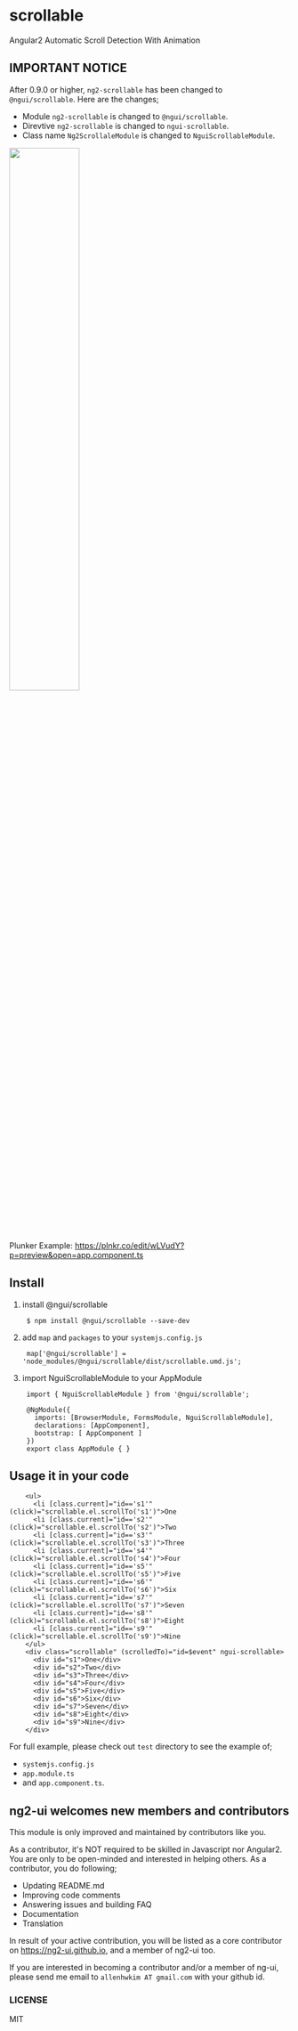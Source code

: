 # scrollable
Angular2 Automatic Scroll Detection With Animation

## IMPORTANT NOTICE

After 0.9.0 or higher, `ng2-scrollable` has been changed to `@ngui/scrollable`. Here are the changes;

* Module `ng2-scrollable` is changed to `@ngui/scrollable`.
* Direvtive `ng2-scrollable` is changed to `ngui-scrollable`.
* Class name `Ng2ScrollaleModule` is changed to `NguiScrollableModule`.

<a href="https://rawgit.com/ng2-ui/scrollable/master/app/index.html">
  <img src="http://i.imgur.com/9PWnNqe.png" width="50% border="1" />
</a>

Plunker Example: https://plnkr.co/edit/wLVudY?p=preview&open=app.component.ts

## Install

1. install @ngui/scrollable

        $ npm install @ngui/scrollable --save-dev

2. add `map` and `packages` to your `systemjs.config.js`

        map['@ngui/scrollable'] = 'node_modules/@ngui/scrollable/dist/scrollable.umd.js';

3. import NguiScrollableModule to your AppModule

        import { NguiScrollableModule } from '@ngui/scrollable';
        
        @NgModule({
          imports: [BrowserModule, FormsModule, NguiScrollableModule],
          declarations: [AppComponent],
          bootstrap: [ AppComponent ]
        })
        export class AppModule { }


## Usage it in your code

        <ul>
          <li [class.current]="id=='s1'" (click)="scrollable.el.scrollTo('s1')">One
          <li [class.current]="id=='s2'" (click)="scrollable.el.scrollTo('s2')">Two
          <li [class.current]="id=='s3'" (click)="scrollable.el.scrollTo('s3')">Three
          <li [class.current]="id=='s4'" (click)="scrollable.el.scrollTo('s4')">Four
          <li [class.current]="id=='s5'" (click)="scrollable.el.scrollTo('s5')">Five
          <li [class.current]="id=='s6'" (click)="scrollable.el.scrollTo('s6')">Six
          <li [class.current]="id=='s7'" (click)="scrollable.el.scrollTo('s7')">Seven
          <li [class.current]="id=='s8'" (click)="scrollable.el.scrollTo('s8')">Eight
          <li [class.current]="id=='s9'" (click)="scrollable.el.scrollTo('s9')">Nine
        </ul>
        <div class="scrollable" (scrolledTo)="id=$event" ngui-scrollable>
          <div id="s1">One</div>
          <div id="s2">Two</div>
          <div id="s3">Three</div>
          <div id="s4">Four</div>
          <div id="s5">Five</div>
          <div id="s6">Six</div>
          <div id="s7">Seven</div>
          <div id="s8">Eight</div>
          <div id="s9">Nine</div>
        </div>

         
For full example, please check out `test` directory to see the example of;

  - `systemjs.config.js`
  - `app.module.ts`
  -  and `app.component.ts`.

## **ng2-ui** welcomes new members and contributors

This module is only improved and maintained by contributors like you.

As a contributor, it's NOT required to be skilled in Javascript nor Angular2. 
You are only to be open-minded and interested in helping others.
As a contributor, you do following;

  * Updating README.md
  * Improving code comments
  * Answering issues and building FAQ
  * Documentation
  * Translation

In result of your active contribution, you will be listed as a core contributor
on https://ng2-ui.github.io, and a member of ng2-ui too.

If you are interested in becoming a contributor and/or a member of ng-ui,
please send me email to `allenhwkim AT gmail.com` with your github id. 


### LICENSE 
MIT
